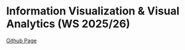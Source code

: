 # Information Visualization & Visual Analytics (WS 2025/26)
[Github Page](https://iowi479.github.io/informationvisualization/)
